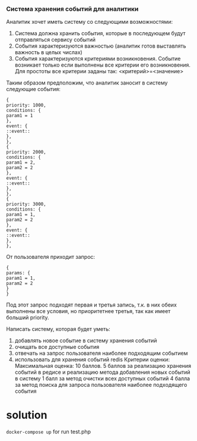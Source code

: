 ###   Система хранения событий для аналитики
   Аналитик хочет иметь систему со следующими возможностями:
   1) Система должна хранить события, которые в последующем будут отправляться сервису событий
   2) События характеризуются важностью (аналитик готов выставлять важность в целых числах)
   3) События характеризуются критериями возникновения. Событие возникает только если выполнены все критерии его возникновения. Для простоты все критерии заданы так: <критерий>=<значение>
   
   Таким образом предположим, что аналитик заносит в систему следующие события:
   ```
   {
   priority: 1000,
   conditions: {
   param1 = 1
   },
   event: {
   ::event::
   },
   },
   {
   priority: 2000,
   conditions: {
   param1 = 2,
   param2 = 2
   },
   event: {
   ::event::
   },
   },
   {
   priority: 3000,
   conditions: {
   param1 = 1,
   param2 = 2
   },
   event: {
   ::event::
   },
   },
   ```
   
   От пользователя приходит запрос:
   ```
   {
   params: {
   param1 = 1,
   param2 = 2
   }
   }
   ```
   
   Под этот запрос подходят первая и третья запись, т.к. в них обеих выполнены все условия, но приоритетнее третья, так как имеет больший priority.
   
   Написать систему, которая будет уметь:
   1) добавлять новое событие в систему хранения событий
   2) очищать все доступные события
   3) отвечать на запрос пользователя наиболее подходящим событием
   4) использовать для хранения событий redis
   Критерии оценки: Максимальная оценка: 10 баллов.
   5 баллов за реализацию хранения событий в редисе и реализацию метода добавления новых событий в систему
   1 балл за метод очистки всех доступных событий
   4 балла за метод поиска для запроса пользователя наиболее подходящего события
   
   
# solution

`docker-compose up` for run test.php